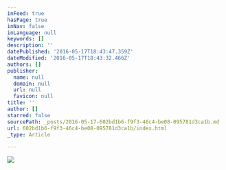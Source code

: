 ```yaml
---
inFeed: true
hasPage: true
inNav: false
inLanguage: null
keywords: []
description: ''
datePublished: '2016-05-17T18:43:47.359Z'
dateModified: '2016-05-17T18:43:32.466Z'
authors: []
publisher:
  name: null
  domain: null
  url: null
  favicon: null
title: ''
author: []
starred: false
sourcePath: _posts/2016-05-17-602bd1b6-f9f3-46c4-be08-095781d3ca1b.md
url: 602bd1b6-f9f3-46c4-be08-095781d3ca1b/index.html
_type: Article

---
```

![](https://the-grid-user-content.s3-us-west-2.amazonaws.com/9b2f05ad-5288-413f-af78-f18828f0813e.jpg)